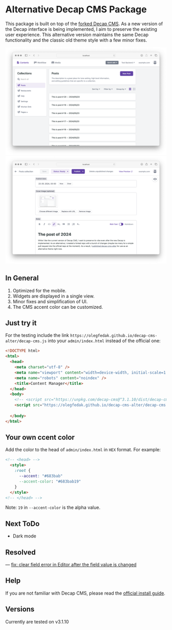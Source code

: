 # Alternative Decap CMS Package
This package is built on top of the [forked Decap CMS](https://github.com/olegfedak/decap-cms). As a new version of the Decap interface is being implemented, I aim to preserve the existing user experience. This alternative version maintains the same Decap functionality and the classic old theme style with a few minor fixes.

![](screenshots/decap-cms-alter-screnhot.png)
![](screenshots/decap-cms-alter-screnhot-2.png)

## In General
1. Optimized for the mobile.
2. Widgets are displayed in a single view.
3. Minor fixes and simplification of UI.
4. The CMS accent color can be customized.

## Just try it
For the testing include the link `https://olegfedak.github.io/decap-cms-alter/decap-cms.js` into your `admin/index.html` instead of the official one:

```html
<!DOCTYPE html>
<html>
  <head>
    <meta charset="utf-8" />
    <meta name="viewport" content="width=device-width, initial-scale=1.0" />
    <meta name="robots" content="noindex" />
    <title>Content Manager</title>
  </head>
  <body>
    <!-- <script src="https://unpkg.com/decap-cms@^3.1.10/dist/decap-cms.js"></script> -->
    <script src="https://olegfedak.github.io/decap-cms-alter/decap-cms.js"></script>

  </body>
</html>
```

## Your own ccent color
Add the color to the head of `admin/index.html` in `HEX` format. For example:
```html
<!-- <head> -->
  <style>
    :root {
      --accent: "#683bab"
      --accent-color: "#683bab19"
    }
  </style>
<!-- </head> -->
```
Note: `19` in `--accent-color` is the alpha value.

## Next ToDo
- Dark mode

## Resolved
— [fix: clear field error in Editor after the field value is changed](https://github.com/decaporg/decap-cms/pull/7216)

## Help
If you are not familiar with Decap CMS, please read the [official install guide](https://decapcms.org/docs/install-decap-cms/).


## Versions
Currently are tested on v3.1.10
